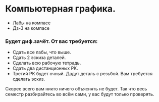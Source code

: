 # Компьютерная графика.
- Лабы на компасе
- Дз-3 на компасе<br>


### Будет диф.зачёт. От вас требуется:
- Сдать все лабы, что выше.
- Сдать 2 эскиза деталей.
- Сделать всю рабочую тетрадь.
- Сдать два дистанционных РК.
- Третий РК будет очный. Дадут деталь с резьбой. Вам требуется сделать эскиз. <br>

Скорее всего вам никто ничего объяснять не будет. Так что весь семестр разбирайтесь во всём сами, у вас будут только проверять. 
